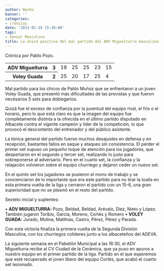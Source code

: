 ```yaml
---
author: Nacho
banner: ''
categories:
- crónicas
date: '2013-01-19 15:30:00'
tags:
- Senior Masculino
title: Lo único positivo del mal partido del ADV Miguelturra masculino fue la victoria
---
```


Crónica por Pablo Pozo.

<table width="50%">
<tr>
  <th>ADV Miguelturra</th><th>3</th>
  <td>19</td><td>25</td><td>25</td><td>23</td><td>15</td>
</tr>
<tr>
  <th>Voley Guada</th><th>2</th>
  <td>25</td><td>20</td><td>17</td><td>25</td><td>4</td>
</tr>
</table>

Mal partido para los chicos de Pablo Muñoz que se enfrentaron a un joven Voley Guada, que presentó más dificultades de las previstas y que fueron necesarios 5 sets para doblegarlos.
<!--break-->
Quizá fue el exceso de confianza por la juventud del equipo rival, el frío o el horario, pero lo que está claro es que la imagen del equipo fue completamente distinta a la ofrecida en el último partido disputado en Albacete contra el vigente campeón y líder de la competición, lo que provocó el descontento del entrenador y del público asistente.

La tónica general del partido fueron muchos desajustes en defensa y en recepción, bastantes fallos en saque y ataques sin consistencia. El perder el primer set supuso un pequeño toque de atención para los jugadores, que despertaron en el segundo y tercer set, realizando lo justo para sobreponerse al adversario. Pero en el cuarto set, la confianza y la relajación volvieron sobre el equipo churriego y dejaron ceder un nuevo set.

En el quinto set los jugadores se pusieron el mono de trabajo y se concienciaron de lo importante que era este partido para no tirar la toalla en esta primera vuelta de la liga y cerraron el partido con un 15-6, una gran superioridad que no se plasmó en el resto del partido.

Sexteto inicial y suplentes:

• <strong>ADV MIGUELTURRA:</strong> Pozo, Beldad, Beldad, Arévalo, Díez, Nieto y
López. También jugaron Toribio, García, Moreno, Cortés y Romero
• <strong>VOLEY GUADA:</strong> Jurado, Molina, Matthias, Castro, Pérez, Pérez y
Parada.

Con esta victoria finaliza la primera vuelta de la Segunda División Masculina, con los churriegos colíderes junto a los albaceteños del ADEVA.

La siguiente semana en el Pabellón Municipal a las 16:30, el ADV Miguelturra recibe al CV Ciudad de la Cerámica, que ya puso en apuros a nuestro equipo en el primer partido de la liga. Partido en el que esperemos que esté recuperado el joven líbero del equipo Cortés, que acabó el cuarto set lesionado.

